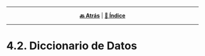 <hr>
<div align="center">
 
[**🔙 Atrás**](../4.1/4.1.md) | [**📜 Índice**](../../README.md)

</div>
<hr>

# 4.2. Diccionario de Datos

